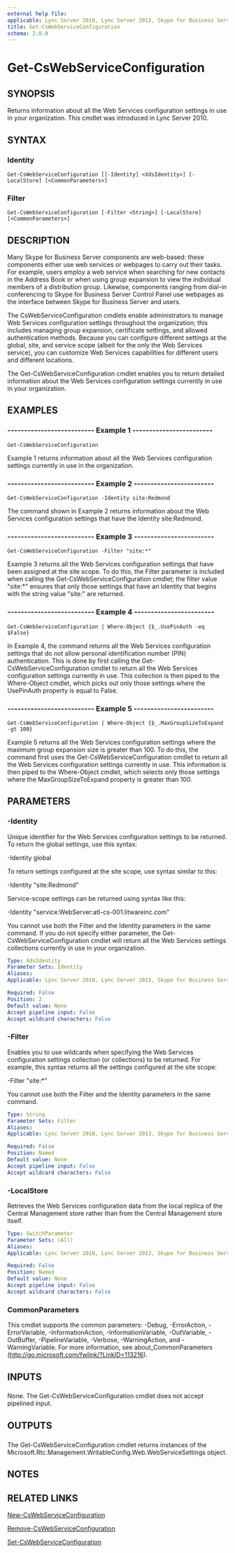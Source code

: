 ```yaml
---
external help file: 
applicable: Lync Server 2010, Lync Server 2013, Skype for Business Server 2015
title: Get-CsWebServiceConfiguration
schema: 2.0.0
---
```


# Get-CsWebServiceConfiguration

## SYNOPSIS
Returns information about all the Web Services configuration settings in use in your organization.
This cmdlet was introduced in Lync Server 2010.


## SYNTAX

### Identity
```
Get-CsWebServiceConfiguration [[-Identity] <XdsIdentity>] [-LocalStore] [<CommonParameters>]
```

### Filter
```
Get-CsWebServiceConfiguration [-Filter <String>] [-LocalStore] [<CommonParameters>]
```

## DESCRIPTION
Many Skype for Business Server components are web-based: these components either use web services or webpages to carry out their tasks.
For example, users employ a web service when searching for new contacts in the Address Book or when using group expansion to view the individual members of a distribution group.
Likewise, components ranging from dial-in conferencing to Skype for Business Server Control Panel use webpages as the interface between Skype for Business Server and users.

The CsWebServiceConfiguration cmdlets enable administrators to manage Web Services configuration settings throughout the organization; this includes managing group expansion, certificate settings, and allowed authentication methods.
Because you can configure different settings at the global, site, and service scope (albeit for the only the Web Services service), you can customize Web Services capabilities for different users and different locations.

The Get-CsWebServiceConfiguration cmdlet enables you to return detailed information about the Web Services configuration settings currently in use in your organization.



## EXAMPLES

### -------------------------- Example 1 ------------------------
```
Get-CsWebServiceConfiguration
```

Example 1 returns information about all the Web Services configuration settings currently in use in the organization.


### -------------------------- Example 2 ------------------------
```
Get-CsWebServiceConfiguration -Identity site:Redmond
```

The command shown in Example 2 returns information about the Web Services configuration settings that have the Identity site:Redmond.


### -------------------------- Example 3 ------------------------
```
Get-CsWebServiceConfiguration -Filter "site:*"
```

Example 3 returns all the Web Services configuration settings that have been assigned at the site scope.
To do this, the Filter parameter is included when calling the Get-CsWebServiceConfiguration cmdlet; the filter value "site:*" ensures that only those settings that have an Identity that begins with the string value "site:" are returned.


### -------------------------- Example 4 ------------------------
```
Get-CsWebServiceConfiguration | Where-Object {$_.UsePinAuth -eq $False}
```

In Example 4, the command returns all the Web Services configuration settings that do not allow personal identification number (PIN) authentication.
This is done by first calling the Get-CsWebServiceConfiguration cmdlet to return all the Web Services configuration settings currently in use.
This collection is then piped to the Where-Object cmdlet, which picks out only those settings where the UsePinAuth property is equal to False.


### -------------------------- Example 5 ------------------------
```
Get-CsWebServiceConfiguration | Where-Object {$_.MaxGroupSizeToExpand -gt 100}
```

Example 5 returns all the Web Services configuration settings where the maximum group expansion size is greater than 100.
To do this, the command first uses the Get-CsWebServiceConfiguration cmdlet to return all the Web Services configuration settings currently in use.
This information is then piped to the Where-Object cmdlet, which selects only those settings where the MaxGroupSizeToExpand property is greater than 100.



## PARAMETERS

### -Identity

Unique identifier for the Web Services configuration settings to be returned.
To return the global settings, use this syntax:

-Identity global

To return settings configured at the site scope, use syntax similar to this:

-Identity "site:Redmond"

Service-scope settings can be returned using syntax like this:

-Identity "service:WebServer:atl-cs-001.litwareinc.com"

You cannot use both the Filter and the Identity parameters in the same command.
If you do not specify either parameter, the Get-CsWebServiceConfiguration cmdlet will return all the Web Services settings collections currently in use in your organization.



```yaml
Type: XdsIdentity
Parameter Sets: Identity
Aliases: 
Applicable: Lync Server 2010, Lync Server 2013, Skype for Business Server 2015

Required: False
Position: 2
Default value: None
Accept pipeline input: False
Accept wildcard characters: False
```

### -Filter

Enables you to use wildcards when specifying the Web Services configuration settings collection (or collections) to be returned.
For example, this syntax returns all the settings configured at the site scope:

-Filter "site:*"

You cannot use both the Filter and the Identity parameters in the same command.



```yaml
Type: String
Parameter Sets: Filter
Aliases: 
Applicable: Lync Server 2010, Lync Server 2013, Skype for Business Server 2015

Required: False
Position: Named
Default value: None
Accept pipeline input: False
Accept wildcard characters: False
```

### -LocalStore

Retrieves the Web Services configuration data from the local replica of the Central Management store rather than from the Central Management store itself.



```yaml
Type: SwitchParameter
Parameter Sets: (All)
Aliases: 
Applicable: Lync Server 2010, Lync Server 2013, Skype for Business Server 2015

Required: False
Position: Named
Default value: None
Accept pipeline input: False
Accept wildcard characters: False
```

### CommonParameters
This cmdlet supports the common parameters: -Debug, -ErrorAction, -ErrorVariable, -InformationAction, -InformationVariable, -OutVariable, -OutBuffer, -PipelineVariable, -Verbose, -WarningAction, and -WarningVariable. For more information, see about_CommonParameters (http://go.microsoft.com/fwlink/?LinkID=113216).

## INPUTS

###  
None.
The Get-CsWebServiceConfiguration cmdlet does not accept pipelined input.

## OUTPUTS

###  
The Get-CsWebServiceConfiguration cmdlet returns instances of the Microsoft.Rtc.Management.WritableConfig.Web.WebServiceSettings object.

## NOTES

## RELATED LINKS

[New-CsWebServiceConfiguration]()

[Remove-CsWebServiceConfiguration]()

[Set-CsWebServiceConfiguration]()